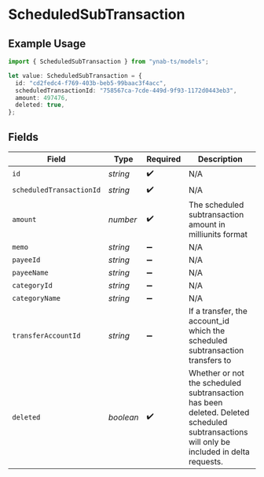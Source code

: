 # ScheduledSubTransaction

## Example Usage

```typescript
import { ScheduledSubTransaction } from "ynab-ts/models";

let value: ScheduledSubTransaction = {
  id: "cd2fedc4-f769-403b-beb5-99baac3f4acc",
  scheduledTransactionId: "758567ca-7cde-449d-9f93-1172d0443eb3",
  amount: 497476,
  deleted: true,
};
```

## Fields

| Field                                                                                                                                    | Type                                                                                                                                     | Required                                                                                                                                 | Description                                                                                                                              |
| ---------------------------------------------------------------------------------------------------------------------------------------- | ---------------------------------------------------------------------------------------------------------------------------------------- | ---------------------------------------------------------------------------------------------------------------------------------------- | ---------------------------------------------------------------------------------------------------------------------------------------- |
| `id`                                                                                                                                     | *string*                                                                                                                                 | :heavy_check_mark:                                                                                                                       | N/A                                                                                                                                      |
| `scheduledTransactionId`                                                                                                                 | *string*                                                                                                                                 | :heavy_check_mark:                                                                                                                       | N/A                                                                                                                                      |
| `amount`                                                                                                                                 | *number*                                                                                                                                 | :heavy_check_mark:                                                                                                                       | The scheduled subtransaction amount in milliunits format                                                                                 |
| `memo`                                                                                                                                   | *string*                                                                                                                                 | :heavy_minus_sign:                                                                                                                       | N/A                                                                                                                                      |
| `payeeId`                                                                                                                                | *string*                                                                                                                                 | :heavy_minus_sign:                                                                                                                       | N/A                                                                                                                                      |
| `payeeName`                                                                                                                              | *string*                                                                                                                                 | :heavy_minus_sign:                                                                                                                       | N/A                                                                                                                                      |
| `categoryId`                                                                                                                             | *string*                                                                                                                                 | :heavy_minus_sign:                                                                                                                       | N/A                                                                                                                                      |
| `categoryName`                                                                                                                           | *string*                                                                                                                                 | :heavy_minus_sign:                                                                                                                       | N/A                                                                                                                                      |
| `transferAccountId`                                                                                                                      | *string*                                                                                                                                 | :heavy_minus_sign:                                                                                                                       | If a transfer, the account_id which the scheduled subtransaction transfers to                                                            |
| `deleted`                                                                                                                                | *boolean*                                                                                                                                | :heavy_check_mark:                                                                                                                       | Whether or not the scheduled subtransaction has been deleted. Deleted scheduled subtransactions will only be included in delta requests. |